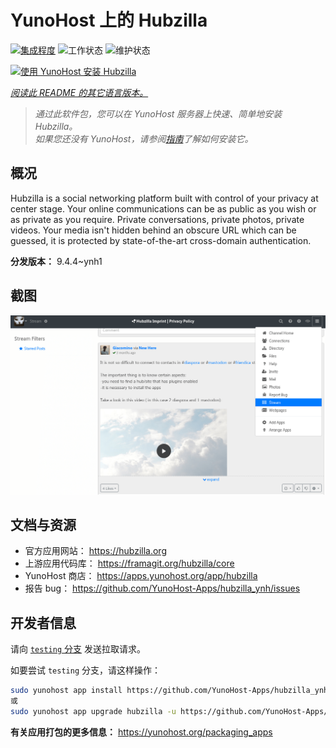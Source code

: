 <!--
注意：此 README 由 <https://github.com/YunoHost/apps/tree/master/tools/readme_generator> 自动生成
请勿手动编辑。
-->

# YunoHost 上的 Hubzilla

[![集成程度](https://dash.yunohost.org/integration/hubzilla.svg)](https://ci-apps.yunohost.org/ci/apps/hubzilla/) ![工作状态](https://ci-apps.yunohost.org/ci/badges/hubzilla.status.svg) ![维护状态](https://ci-apps.yunohost.org/ci/badges/hubzilla.maintain.svg)

[![使用 YunoHost 安装 Hubzilla](https://install-app.yunohost.org/install-with-yunohost.svg)](https://install-app.yunohost.org/?app=hubzilla)

*[阅读此 README 的其它语言版本。](./ALL_README.md)*

> *通过此软件包，您可以在 YunoHost 服务器上快速、简单地安装 Hubzilla。*  
> *如果您还没有 YunoHost，请参阅[指南](https://yunohost.org/install)了解如何安装它。*

## 概况

Hubzilla is a social networking platform built with control of your privacy at center stage. Your online communications can be as public as you wish or as private as you require. Private conversations, private photos, private videos. Your media isn't hidden behind an obscure URL which can be guessed, it is protected by state-of-the-art cross-domain authentication.


**分发版本：** 9.4.4~ynh1

## 截图

![Hubzilla 的截图](./doc/screenshots/hubzilla-1.png)

## 文档与资源

- 官方应用网站： <https://hubzilla.org>
- 上游应用代码库： <https://framagit.org/hubzilla/core>
- YunoHost 商店： <https://apps.yunohost.org/app/hubzilla>
- 报告 bug： <https://github.com/YunoHost-Apps/hubzilla_ynh/issues>

## 开发者信息

请向 [`testing` 分支](https://github.com/YunoHost-Apps/hubzilla_ynh/tree/testing) 发送拉取请求。

如要尝试 `testing` 分支，请这样操作：

```bash
sudo yunohost app install https://github.com/YunoHost-Apps/hubzilla_ynh/tree/testing --debug
或
sudo yunohost app upgrade hubzilla -u https://github.com/YunoHost-Apps/hubzilla_ynh/tree/testing --debug
```

**有关应用打包的更多信息：** <https://yunohost.org/packaging_apps>
